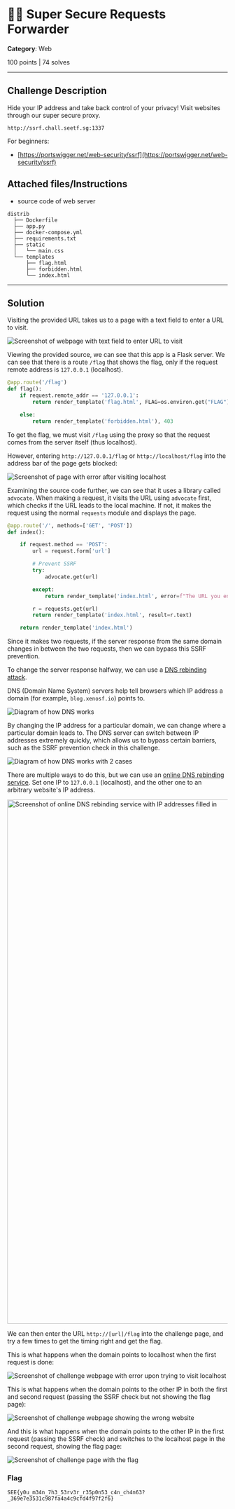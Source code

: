 # 🧑‍🎓 Super Secure Requests Forwarder

**Category**: Web

100 points | 74 solves

----

## Challenge Description

Hide your IP address and take back control of your privacy! Visit websites through our super secure proxy.

`http://ssrf.chall.seetf.sg:1337`

For beginners:

* [https://portswigger.net/web-security/ssrf](https://portswigger.net/web-security/ssrf)

## Attached files/Instructions

* source code of web server

```text
distrib
  ├── Dockerfile
  ├── app.py
  ├── docker-compose.yml
  ├── requirements.txt
  ├── static
  │   └── main.css
  └── templates
      ├── flag.html
      ├── forbidden.html
      └── index.html
```

----

## Solution

Visiting the provided URL takes us to a page with a text field to enter a URL to visit.

![Screenshot of webpage with text field to enter URL to visit](https://user-images.githubusercontent.com/40383042/173179714-2b1f7513-8ea3-4ce0-817c-f7cdc52af0cb.png)

Viewing the provided source, we can see that this app is a Flask server. We can see that there is a route `/flag` that shows the flag, only if the request remote address is `127.0.0.1` (localhost).

```py
@app.route('/flag')
def flag():
    if request.remote_addr == '127.0.0.1':
        return render_template('flag.html', FLAG=os.environ.get("FLAG"))

    else:
        return render_template('forbidden.html'), 403
```

To get the flag, we must visit `/flag` using the proxy so that the request comes from the server itself (thus localhost).

However, entering `http://127.0.0.1/flag` or `http://localhost/flag` into the address bar of the page gets blocked:

![Screenshot of page with error after visiting localhost](https://user-images.githubusercontent.com/40383042/173179733-e3799023-6e09-4600-b5b6-4b4e767c8da0.png)

Examining the source code further, we can see that it uses a library called `advocate`. When making a request, it visits the URL using `advocate` first, which checks if the URL leads to the local machine. If not, it makes the request using the normal `requests` module and displays the page.

```py
@app.route('/', methods=['GET', 'POST'])
def index():

    if request.method == 'POST':
        url = request.form['url']

        # Prevent SSRF
        try:
            advocate.get(url)

        except:
            return render_template('index.html', error=f"The URL you entered is dangerous and not allowed.")

        r = requests.get(url)
        return render_template('index.html', result=r.text)

    return render_template('index.html')
```

Since it makes two requests, if the server response from the same domain changes in between the two requests, then we can bypass this SSRF prevention.

To change the server response halfway, we can use a [DNS rebinding attack](https://highon.coffee/blog/ssrf-cheat-sheet/#dns-rebinding-attempts).

DNS (Domain Name System) servers help tell browsers which IP address a domain (for example, `blog.xenosf.io`) points to.

![Diagram of how DNS works](https://user-images.githubusercontent.com/40383042/173181572-3f650c8a-8ffb-48f7-944d-50bef40ea44b.png)

By changing the IP address for a particular domain, we can change where a particular domain leads to. The DNS server can switch between IP addresses extremely quickly, which allows us to bypass certain barriers, such as the SSRF prevention check in this challenge.

![Diagram of how DNS works with 2 cases](https://user-images.githubusercontent.com/40383042/173181577-cd592ad5-8cab-479a-93a6-3c403baee0d6.png)

There are multiple ways to do this, but we can use an [online DNS rebinding service](https://lock.cmpxchg8b.com/rebinder.html). Set one IP to `127.0.0.1` (localhost), and the other one to an arbitrary website's IP address.

<img width="1196" alt="Screenshot of online DNS rebinding service with IP addresses filled in" src="https://user-images.githubusercontent.com/40383042/173179873-d858cd40-7ac5-4ea5-9974-c5e25e00acff.png">

We can then enter the URL `http://[url]/flag` into the challenge page, and try a few times to get the timing right and get the flag.

This is what happens when the domain points to localhost when the first request is done:

![Screenshot of challenge webpage with error upon trying to visit localhost](https://user-images.githubusercontent.com/40383042/173179769-79d6195b-cc6a-45c5-bc2d-41d9e65899b0.png)

This is what happens when the domain points to the other IP in both the first and second request (passing the SSRF check but not showing the flag page):

![Screenshot of challenge webpage showing the wrong website](https://user-images.githubusercontent.com/40383042/173179773-922d69de-6798-40eb-bff9-677dd7c33cdd.png)

And this is what happens when the domain points to the other IP in the first request (passing the SSRF check) and switches to the localhost page in the second request, showing the flag page:

![Screenshot of challenge page with the flag](https://user-images.githubusercontent.com/40383042/173179772-b5a74459-9a5c-4322-9e55-cccfc05c6336.png)

### Flag

```text
SEE{y0u_m34n_7h3_53rv3r_r35p0n53_c4n_ch4n63?_369e7e3531c987fa4a4c9cfd4f97f2f6}
```
